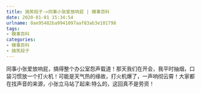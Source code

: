 ```yaml
---
title: 搞笑段子->同事小张爱放响屁 | 糗事百科
date: 2020-01-01 15:34:54
urlname: 0ae95482ba9941097aaf83ab3e101798
tags: 
- 糗事百科
categories:
- 糗事百科
- 搞笑段子
---
```

同事小张爱放响屁，搞得整个办公室怨声载道！那天我们在开会，我平时抽烟，口袋习惯放一个打火机！可能是天气热的缘故，打火机爆了，一声响彻云霄！大家都在找声音的来源，小张立马站了起来:特么的，这回真不是劳资！


